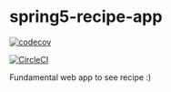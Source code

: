 # spring5-recipe-app

[![codecov](https://codecov.io/gh/siyile/spring5-recipe-app/branch/master/graph/badge.svg)](https://codecov.io/gh/siyile/spring5-recipe-app)

[![CircleCI](https://circleci.com/gh/siyile/spring5-recipe-app.svg?style=svg)](https://circleci.com/gh/siyile/spring5-recipe-app)

Fundamental web app to see recipe :)

